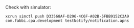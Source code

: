 Check with simulator:

```
xcrun simctl push D33568AF-D296-4C6F-A02B-5FBB9152C2A9 com.fabbi.cpa.development testNotify/notification.apns
```
